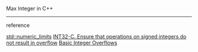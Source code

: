 Max Integer in C++

---
reference 

[std::numeric_limits](https://en.cppreference.com/w/cpp/types/numeric_limits)
[INT32-C. Ensure that operations on signed integers do not result in overflow](https://wiki.sei.cmu.edu/confluence/display/c/INT32-C.+Ensure+that+operations+on+signed+integers+do+not+result+in+overflow)
[Basic Integer Overflows](http://phrack.org/issues/60/10.html)